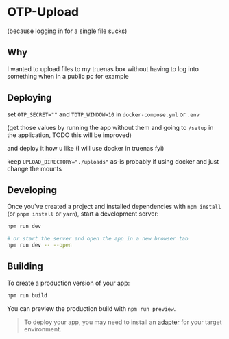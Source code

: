 # OTP-Upload
(because logging in for a single file sucks)

## Why

I wanted to upload files to my truenas box without having to log into something when in a public pc for example

## Deploying

set ``OTP_SECRET=""`` and ``TOTP_WINDOW=10`` in ``docker-compose.yml`` or ``.env`` 

(get those values by running the app without them and going to ``/setup`` in the application, TODO this will be improved)

and deploy it how u like (I will use docker in truenas fyi)

keep ``UPLOAD_DIRECTORY="./uploads"`` as-is probably if using docker and just change the mounts

## Developing

Once you've created a project and installed dependencies with `npm install` (or `pnpm install` or `yarn`), start a development server:

```bash
npm run dev

# or start the server and open the app in a new browser tab
npm run dev -- --open
```

## Building

To create a production version of your app:

```bash
npm run build
```

You can preview the production build with `npm run preview`.

> To deploy your app, you may need to install an [adapter](https://svelte.dev/docs/kit/adapters) for your target environment.
